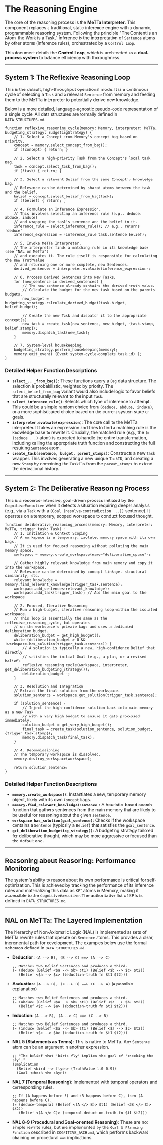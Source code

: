 # The Reasoning Engine

The core of the reasoning process is the **MeTTa Interpreter**. This component replaces a traditional, static inference engine with a dynamic, programmable reasoning system. Following the principle "The Content is an Atom, the Work is a Task," inference is the interpretation of `Sentence` atoms by other atoms (inference rules), orchestrated by a `Control Loop`.

This document details the **Control Loop**, which is architected as a **dual-process system** to balance efficiency with thoroughness.

---

## System 1: The Reflexive Reasoning Loop

This is the default, high-throughput operational mode. It is a continuous cycle of selecting a `Task` and a relevant `Sentence` from memory and feeding them to the MeTTa interpreter to potentially derive new knowledge.

Below is a more detailed, language-agnostic pseudo-code representation of a single cycle. All data structures are formally defined in `DATA_STRUCTURES.md`.

```pseudo
function reflexive_reasoning_cycle(memory: Memory, interpreter: MeTTa, budgeting_strategy: BudgetingStrategy) {
    // 1. Select a Concept from Memory's concept bag based on priority.
    concept = memory.select_concept_from_bag();
    if (!concept) { return; }

    // 2. Select a high-priority Task from the Concept's local task bag.
    task = concept.select_task_from_bag();
    if (!task) { return; }

    // 3. Select a relevant Belief from the same Concept's knowledge bag.
    // Relevance can be determined by shared atoms between the task and the belief.
    belief = concept.select_belief_from_bag(task);
    if (!belief) { return; }

    // 4. Formulate an Inference Expression.
    // This involves selecting an inference rule (e.g., deduce, abduce, induce)
    // and wrapping the task's sentence and the belief in it.
    inference_rule = select_inference_rule(); // e.g., returns 'deduce'
    inference_expression = (inference_rule task.sentence belief);

    // 5. Invoke MeTTa Interpreter.
    // The interpreter finds a matching rule in its knowledge base (see "NAL on MeTTa")
    // and executes it. The rule itself is responsible for calculating the new TruthValue
    // and returning one or more complete, new Sentences.
    derived_sentences = interpreter.evaluate(inference_expression);

    // 6. Process Derived Sentences into New Tasks.
    for (new_sentence in derived_sentences) {
        // The new sentence already contains the derived truth value.
        // Calculate the budget for the new task based on the parents' budgets.
        new_budget = budgeting_strategy.calculate_derived_budget(task.budget, belief.budget);

        // Create the new Task and dispatch it to the appropriate concept(s).
        new_task = create_task(new_sentence, new_budget, {task.stamp, belief.stamp});
        memory.dispatch_task(new_task);
    }

    // 7. System-level housekeeping.
    budgeting_strategy.perform_housekeeping(memory);
    memory.emit_event( (Event system-cycle-complete task.id) );
}
```

### Detailed Helper Function Descriptions

-   **`select_..._from_bag()`**: These functions query a `Bag` data structure. The selection is probabilistic, weighted by priority. The `select_belief_from_bag` variant would also include logic to favor beliefs that are structurally relevant to the input `Task`.
-   **`select_inference_rule()`**: Selects which type of inference to attempt. This could be a simple random choice from `(deduce, abduce, induce)`, or a more sophisticated choice based on the current system state or goals.
-   **`interpreter.evaluate(expression)`**: The core call to the MeTTa interpreter. It takes an expression and tries to find a matching rule in the knowledge base to rewrite it. Crucially, the matched rule (e.g., the `(= (deduce ...)` atom) is expected to handle the entire transformation, including calling the appropriate truth function and constructing the full resulting `Sentence` atom.
-   **`create_task(sentence, budget, parent_stamps)`**: Constructs a new `Task` wrapper. This involves generating a new unique `TaskID`, and creating a new `Stamp` by combining the `TaskID`s from the `parent_stamps` to extend the derivational history.

---

## System 2: The Deliberative Reasoning Process

This is a resource-intensive, goal-driven process initiated by the `CognitiveExecutive` when it detects a situation requiring deeper analysis (e.g., via a `Task` with a `(Goal (resolve-contradiction ...))` sentence). It operates on a temporary, scoped workspace to conduct focused thought.

```pseudo
function deliberative_reasoning_process(memory: Memory, interpreter: MeTTa, trigger_task: Task) {
    // 1. Initiation & Context Scoping
    // A workspace is a temporary, isolated memory space with its own bags.
    // It is used for focused reasoning without polluting the main memory space.
    workspace = memory.create_workspace(name="deliberation_space");

    // Gather highly relevant knowledge from main memory and copy it into the workspace.
    // Relevance can be determined by concept linkage, structural similarity, etc.
    relevant_knowledge = memory.find_relevant_knowledge(trigger_task.sentence);
    workspace.add_sentences(relevant_knowledge);
    workspace.add_task(trigger_task); // Add the main goal to the workspace

    // 2. Focused, Iterative Reasoning
    // Run a high-budget, iterative reasoning loop within the isolated workspace.
    // This loop is essentially the same as the reflexive_reasoning_cycle, but operates
    // on the workspace's private bags and uses a dedicated deliberation budget.
    deliberation_budget = get_high_budget();
    while (deliberation_budget > 0 && !workspace.has_solution(trigger_task.sentence)) {
        // A solution is typically a new, high-confidence Belief that directly
        // satisfies the initial Goal (e.g., a plan, or a revised belief).
        reflexive_reasoning_cycle(workspace, interpreter, get_deliberation_budgeting_strategy());
        deliberation_budget--;
    }

    // 3. Resolution and Integration
    // Extract the final solution from the workspace.
    solution_sentence = workspace.get_solution(trigger_task.sentence);

    if (solution_sentence) {
        // Inject the high-confidence solution back into main memory as a new Task
        // with a very high budget to ensure it gets processed immediately.
        solution_budget = get_very_high_budget();
        final_task = create_task(solution_sentence, solution_budget, {trigger_task.stamp});
        memory.dispatch_task(final_task);
    }

    // 4. Decommissioning
    // The temporary workspace is dissolved.
    memory.destroy_workspace(workspace);

    return solution_sentence;
}
```

### Detailed Helper Function Descriptions

-   **`memory.create_workspace()`**: Instantiates a new, temporary memory object, likely with its own `Concept` bags.
-   **`memory.find_relevant_knowledge(sentence)`**: A heuristic-based search function that gathers sentences from the main memory that are likely to be useful for reasoning about the given `sentence`.
-   **`workspace.has_solution(goal_sentence)`**: Checks if the workspace contains a `Sentence` (typically a `Belief`) that satisfies the `goal_sentence`.
-   **`get_deliberation_budgeting_strategy()`**: A budgeting strategy tailored for deliberative thought, which may be more aggressive or focused than the default one.

---

## Reasoning about Reasoning: Performance Monitoring

The system's ability to reason about its own performance is critical for self-optimization. This is achieved by tracking the performance of its inference rules and materializing this data as `KPI` atoms in Memory, making it accessible to the `CognitiveExecutive`. The authoritative list of KPIs is defined in `DATA_STRUCTURES.md`.

---

## NAL on MeTTa: The Layered Implementation

The hierarchy of Non-Axiomatic Logic (NAL) is implemented as sets of MeTTa rewrite rules that operate on `Sentence` atoms. This provides a clear, incremental path for development. The examples below use the formal schemas defined in `DATA_STRUCTURES.md`.

-   **Deduction**: `(A --> B), (B --> C) ==> (A --> C)`
    ```metta
    ;; Matches two Belief Sentences and produces a third.
    (= (deduce (Belief <$a --> $b> $t1) (Belief <$b --> $c> $t2))
       (Belief <$a --> $c> (deduction-truth-fn $t1 $t2)))
    ```

-   **Abduction**: `(A --> B), (C --> B) ==> (C --> A)` (a possible explanation)
    ```metta
    ;; Matches two Belief Sentences and produces a third.
    (= (abduce (Belief <$a --> $b> $t1) (Belief <$c --> $b> $t2))
       (Belief <$c --> $a> (abduction-truth-fn $t1 $t2)))
    ```

-   **Induction**: `(A --> B), (A --> C) ==> (C --> B)`
    ```metta
    ;; Matches two Belief Sentences and produces a third.
    (= (induce (Belief <$a --> $b> $t1) (Belief <$a --> $c> $t2))
       (Belief <$c --> $b> (induction-truth-fn $t1 $t2)))
    ```

-   **NAL 5 (Statements as Terms)**: This is native to MeTTa. Any `Sentence` atom can be an argument in another expression.
    ```metta
    ;; "The belief that 'birds fly' implies the goal of 'checking the sky'."
    (Implication
      (Belief <bird --> flyer> (TruthValue 1.0 0.9))
      (Goal <check-the-sky>))
    ```

-   **NAL 7 (Temporal Reasoning)**: Implemented with temporal operators and corresponding rules.
    ```metta
    ;; If (A happens before B) and (B happens before C), then (A happens before C).
    (= (deduce-temporal (Belief <(A </> B)> $t1) (Belief <(B </> C)> $t2))
       (Belief <(A </> C)> (temporal-deduction-truth-fn $t1 $t2)))
    ```

-   **NAL 8-9 (Procedural and Goal-oriented Reasoning)**: These are not simple rewrite rules, but are implemented by the `Goal & Planning Function` described in `COGNITIVE_ARCH.md`, which performs backward chaining on procedural `==>` implications.
